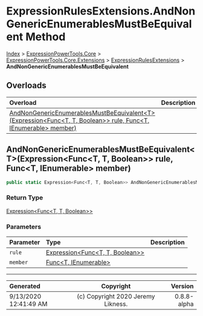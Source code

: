 ﻿# ExpressionRulesExtensions.AndNonGenericEnumerablesMustBeEquivalent Method

[Index](../index.md) > [ExpressionPowerTools.Core](ExpressionPowerTools.Core.a.md) > [ExpressionPowerTools.Core.Extensions](ExpressionPowerTools.Core.Extensions.n.md) > [ExpressionRulesExtensions](ExpressionPowerTools.Core.Extensions.ExpressionRulesExtensions.cs.md) > **AndNonGenericEnumerablesMustBeEquivalent**



## Overloads

| Overload | Description |
| :-- | :-- |
| [AndNonGenericEnumerablesMustBeEquivalent&lt;T>(Expression&lt;Func&lt;T, T, Boolean>> rule, Func&lt;T, IEnumerable> member)](#andnongenericenumerablesmustbeequivalenttexpressionfunct-t-boolean-rule-funct-ienumerable-member) |  |
## AndNonGenericEnumerablesMustBeEquivalent&lt;T>(Expression&lt;Func&lt;T, T, Boolean>> rule, Func&lt;T, IEnumerable> member)



```csharp
public static Expression<Func<T, T, Boolean>> AndNonGenericEnumerablesMustBeEquivalent<T>(Expression<Func<T, T, Boolean>> rule, Func<T, IEnumerable> member)
```

### Return Type

 [Expression&lt;Func&lt;T, T, Boolean>>](https://docs.microsoft.com/dotnet/api/system.linq.expressions.expression-1) 

### Parameters

| Parameter | Type | Description |
| :-- | :-- | :-- |
| `rule` | [Expression&lt;Func&lt;T, T, Boolean>>](https://docs.microsoft.com/dotnet/api/system.linq.expressions.expression-1) |  |
| `member` | [Func&lt;T, IEnumerable>](https://docs.microsoft.com/dotnet/api/system.func-2) |  |



---

| Generated | Copyright | Version |
| :-- | :-: | --: |
| 9/13/2020 12:41:49 AM | (c) Copyright 2020 Jeremy Likness. | 0.8.8-alpha |
